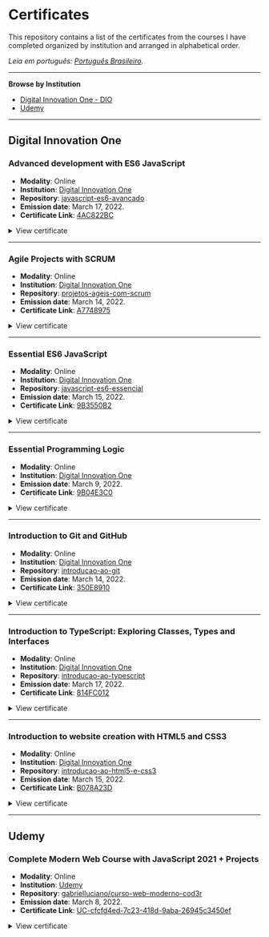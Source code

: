 # Certificates

This repository contains a list of the certificates from the courses I have completed organized by institution and arranged in alphabetical order.

_Leia em português: [Português Brasileiro](README.md)._

<hr>

**Browse by Institution**

- [Digital Innovation One - DIO](#digital-innovation-one)
- [Udemy](#udemy)

<hr>

## Digital Innovation One

### Advanced development with ES6 JavaScript

- **Modality**: Online
- **Institution**: [Digital Innovation One](https://www.dio.me/)
- **Repository**: [javascript-es6-avancado](https://github.com/gabrielluciano/cursos-dio/tree/main/cursos/javascript-es6-avancado)
- **Emission date**: March 17, 2022.
- **Certificate Link**: [4AC822BC](https://www.dio.me/certificate/4AC822BC)

<details>
<summary>View certificate</summary>

<img width="100%" src="./src/img/4AC822BC.jpg" alt="Advanced development with ES6 JavaScript Course Certificate">
</details>

<hr>

### Agile Projects with SCRUM

- **Modality**: Online
- **Institution**: [Digital Innovation One](https://www.dio.me/)
- **Repository**: [projetos-ageis-com-scrum](https://github.com/gabrielluciano/cursos-dio/tree/main/cursos/projetos-ageis-com-scrum)
- **Emission date**: March 14, 2022.
- **Certificate Link**: [A7748975](https://www.dio.me/certificate/A7748975)

<details>
<summary>View certificate</summary>

<img width="100%" src="./src/img/A7748975.jpg" alt="Agile Projects with SCRUM Course Certificate">
</details>

<hr>

### Essential ES6 JavaScript

- **Modality**: Online
- **Institution**: [Digital Innovation One](https://www.dio.me/)
- **Repository**: [javascript-es6-essencial](https://github.com/gabrielluciano/cursos-dio/tree/main/cursos/javascript-es6-essencial)
- **Emission date**: March 15, 2022.
- **Certificate Link**: [9B3550B2](https://www.dio.me/certificate/9B3550B2)

<details>
<summary>View certificate</summary>

<img width="100%" src="./src/img/9B3550B2.jpg" alt="Essential ES6 JavaScript Course Certificate">
</details>

<hr>

### Essential Programming Logic

- **Modality**: Online
- **Institution**: [Digital Innovation One](https://www.dio.me/)
- **Emission date**: March 9, 2022.
- **Certificate Link**: [9B04E3C0](https://www.dio.me/certificate/9B04E3C0)

<details>
<summary>View certificate</summary>

<img width="100%" src="./src/img/9B04E3C0.jpg" alt="Essential Programming Logic Course Certificate">
</details>

<hr>

### Introduction to Git and GitHub

- **Modality**: Online
- **Institution**: [Digital Innovation One](https://www.dio.me/)
- **Repository**: [introducao-ao-git](https://github.com/gabrielluciano/cursos-dio/tree/main/cursos/introducao-ao-git)
- **Emission date**: March 14, 2022.
- **Certificate Link**: [350E8910](https://www.dio.me/certificate/350E8910)

<details>
<summary>View certificate</summary>

<img width="100%" src="./src/img/350E8910.jpg" alt="Introduction to Git and GitHub Course Certificate">
</details>

<hr>

### Introduction to TypeScript: Exploring Classes, Types and Interfaces

- **Modality**: Online
- **Institution**: [Digital Innovation One](https://www.dio.me/)
- **Repository**: [introducao-ao-typescript](https://github.com/gabrielluciano/cursos-dio/tree/main/cursos/introducao-ao-typescript)
- **Emission date**: March 17, 2022.
- **Certificate Link**: [814FC012](https://www.dio.me/certificate/814FC012)

<details>
<summary>View certificate</summary>

<img width="100%" src="./src/img/814FC012.jpg" alt="Introduction to TypeScript Course Certificate">
</details>

<hr>

### Introduction to website creation with HTML5 and CSS3

- **Modality**: Online
- **Institution**: [Digital Innovation One](https://www.dio.me/)
- **Repository**: [introducao-ao-html5-e-css3](https://github.com/gabrielluciano/cursos-dio/tree/main/cursos/introducao-ao-html5-e-css3)
- **Emission date**: March 15, 2022.
- **Certificate Link**: [B078A23D](https://www.dio.me/certificate/B078A23D)

<details>
<summary>View certificate</summary>

<img width="100%" src="./src/img/B078A23D.jpg" alt="Introduction to website creation with HTML5 and CSS3 Course Certificate">
</details>

<hr>

## Udemy

### Complete Modern Web Course with JavaScript 2021 + Projects

- **Modality**: Online
- **Institution**: [Udemy](https://www.udemy.com/course/curso-web)
- **Repository**: [gabrielluciano/curso-web-moderno-cod3r](https://github.com/gabrielluciano/curso-web-moderno-cod3r)
- **Emission date**: March 8, 2022.
- **Certificate Link**: [UC-cfcfd4ed-7c23-418d-9aba-26945c3450ef](https://www.udemy.com/certificate/UC-cfcfd4ed-7c23-418d-9aba-26945c3450ef/)

<details>
<summary>View certificate</summary>

<img width="100%" src="./src/img/UC-cfcfd4ed-7c23-418d-9aba-26945c3450ef.jpg" alt="Modern Web Course Certificate">
</details>
